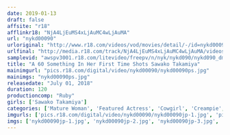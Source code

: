 ```yaml
---
date: 2019-01-13
draft: false
affsite: "r18"
afflinkr18: "NjA4LjEuMS4xLjAuMC4wLjAuMA"
url: "nykd00090"
urloriginal: "http://www.r18.com/videos/vod/movies/detail/-/id=nykd00090"
urlfinal: "http://media.r18.com/track/NjA4LjEuMS4xLjAuMC4wLjAuMA/videos/vod/movies/detail/-/id=nykd00090"
samplevid: "awspv3001.r18.com/litevideo/freepv/n/nyk/nykd090/nykd090_dmb_w.mp4"
title: "A 60 Something In Her First Time Shots Sawako Takamiya"
mainimgurl: "pics.r18.com/digital/video/nykd00090/nykd00090ps.jpg"
mainimgs: "nykd00090ps.jpg"
releasedate: "July 01, 2018"
duration: 120
productioncomp: "Ruby"
girls: ['Sawako Takamiya']
categories: ['Mature Woman', 'Featured Actress', 'Cowgirl', 'Creampie', 'Debut', 'Hi-Def']
imgurls: ['pics.r18.com/digital/video/nykd00090/nykd00090jp-1.jpg', 'pics.r18.com/digital/video/nykd00090/nykd00090jp-2.jpg', 'pics.r18.com/digital/video/nykd00090/nykd00090jp-3.jpg', 'pics.r18.com/digital/video/nykd00090/nykd00090jp-4.jpg', 'pics.r18.com/digital/video/nykd00090/nykd00090jp-5.jpg', 'pics.r18.com/digital/video/nykd00090/nykd00090jp-6.jpg', 'pics.r18.com/digital/video/nykd00090/nykd00090jp-7.jpg', 'pics.r18.com/digital/video/nykd00090/nykd00090jp-8.jpg', 'pics.r18.com/digital/video/nykd00090/nykd00090jp-9.jpg', 'pics.r18.com/digital/video/nykd00090/nykd00090jp-10.jpg', 'pics.r18.com/digital/video/nykd00090/nykd00090jp-11.jpg', 'pics.r18.com/digital/video/nykd00090/nykd00090jp-12.jpg', 'pics.r18.com/digital/video/nykd00090/nykd00090jp-13.jpg', 'pics.r18.com/digital/video/nykd00090/nykd00090jp-14.jpg', 'pics.r18.com/digital/video/nykd00090/nykd00090jp-15.jpg', 'pics.r18.com/digital/video/nykd00090/nykd00090jp-16.jpg', 'pics.r18.com/digital/video/nykd00090/nykd00090jp-17.jpg', 'pics.r18.com/digital/video/nykd00090/nykd00090jp-18.jpg', 'pics.r18.com/digital/video/nykd00090/nykd00090jp-19.jpg', 'pics.r18.com/digital/video/nykd00090/nykd00090jp-20.jpg']
imgs: ['nykd00090jp-1.jpg', 'nykd00090jp-2.jpg', 'nykd00090jp-3.jpg', 'nykd00090jp-4.jpg', 'nykd00090jp-5.jpg', 'nykd00090jp-6.jpg', 'nykd00090jp-7.jpg', 'nykd00090jp-8.jpg', 'nykd00090jp-9.jpg', 'nykd00090jp-10.jpg', 'nykd00090jp-11.jpg', 'nykd00090jp-12.jpg', 'nykd00090jp-13.jpg', 'nykd00090jp-14.jpg', 'nykd00090jp-15.jpg', 'nykd00090jp-16.jpg', 'nykd00090jp-17.jpg', 'nykd00090jp-18.jpg', 'nykd00090jp-19.jpg', 'nykd00090jp-20.jpg']
---
```

